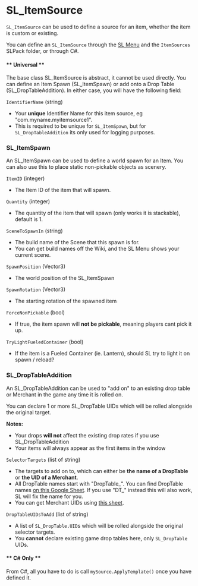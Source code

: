 # SL_ItemSource

`SL_ItemSource` can be used to define a source for an item, whether the item is custom or existing.

You can define an `SL_ItemSource` through the [SL Menu](Basics/SLMenu.md) and the `ItemSources` SLPack folder, or through C#.

<!-- tabs:start -->

#### ** Universal **

The base class SL_ItemSource is abstract, it cannot be used directly. You can define an Item Spawn (SL_ItemSpawn) or add onto a Drop Table (SL_DropTableAddition). In either case, you will have the following field:

`IdentifierName` (string)
* Your <b>unique</b> Identifier Name for this item source, eg "com.myname.myitemsource1".
* This is required to be unique for `SL_ItemSpawn`, but for `SL_DropTableAddition` its only used for logging purposes.

### SL_ItemSpawn

An SL_ItemSpawn can be used to define a world spawn for an Item. You can also use this to place static non-pickable objects as scenery.

`ItemID` (integer)
* The Item ID of the item that will spawn.

`Quantity` (integer)
* The quantity of the item that will spawn (only works it is stackable), default is 1.

`SceneToSpawnIn` (string)
* The build name of the Scene that this spawn is for.
* You can get build names off the Wiki, and the SL Menu shows your current scene.

`SpawnPosition` (Vector3)
* The world position of the SL_ItemSpawn

`SpawnRotation` (Vector3)
* The starting rotation of the spawned item

`ForceNonPickable` (bool)
* If true, the item spawn will <b>not be pickable</b>, meaning players cant pick it up.

`TryLightFueledContainer` (bool)
* If the item is a Fueled Container (ie. Lantern), should SL try to light it on spawn / reload?

### SL_DropTableAddition

An SL_DropTableAddition can be used to "add on" to an existing drop table or Merchant in the game any time it is rolled on.

You can declare 1 or more SL_DropTable UIDs which will be rolled alongside the original target.

<b>Notes:</b>
* Your drops <b>will not</b> affect the existing drop rates if you use SL_DropTableAddition
* Your items will always appear as the first items in the window

`SelectorTargets` (list of string)
* The targets to add on to, which can either be <b>the name of a DropTable</b> or <b>the UID of a Merchant</b>.
* All DropTable names start with "DropTable_". You can find DropTable names [on this Google Sheet](https://docs.google.com/spreadsheets/d/1btxPTmgeRqjhqC5dwpPXWd49-_tX_OVLN1Uvwv525K4/edit#gid=1530496898). If you use "DT_" instead this will also work, SL will fix the name for you.
* You can get Merchant UIDs using [this sheet](https://docs.google.com/spreadsheets/d/1btxPTmgeRqjhqC5dwpPXWd49-_tX_OVLN1Uvwv525K4/edit#gid=2082872385).

`DropTableUIDsToAdd` (list of string)
* A list of `SL_DropTable.UID`s which will be rolled alongside the original selector targets.
* You <b>cannot</b> declare existing game drop tables here, only `SL_DropTable` UIDs.

#### ** C# Only **

From C#, all you have to do is call `mySource.ApplyTemplate()` once you have defined it.

<!-- tabs:end -->